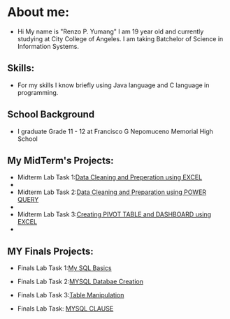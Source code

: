 
# About me:
- Hi My name is "Renzo P. Yumang" I am 19 year old and currently studying at City College of Angeles. I am taking Batchelor of Science in Information Systems.

## Skills:
- For my skills I know briefly using Java language and C language in programming.

## School Background
- I graduate Grade 11 - 12 at Francisco G Nepomuceno Memorial High School

## My MidTerm's Projects:
- Midterm Lab Task 1:[Data Cleaning and Preperation using EXCEL](https://github.com/Zomue/Midterm-Lab-Task-1-)
- 
- Midterm Lab Task 2:[Data Cleaning and Preparation using POWER QUERY](https://zomue.github.io/Midterm-Lab-Task-2/)
- 
- Midterm Lab Task 3:[Creating PIVOT TABLE and DASHBOARD using EXCEL](https://zomue.github.io/Midterm-Lab-Task-3/)
- 
## MY Finals Projects:
- Finals Lab Task 1:[My SQL Basics](https://zomue.github.io/Finals-Lab-Task-1/)

- Finals Lab Task 2:[MYSQL Databae Creation](https://zomue.github.io/Finals-Lab-Task-2/)

- Finals Lab Task 3:[Table Manipulation](https://zomue.github.io/Finals-Lab-Task-3/)


- Finals Lab Task: [MYSQL CLAUSE](https://zomue.github.io/Finals-Lab-Task-3.1/)
